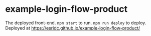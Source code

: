 # example-login-flow-product
The deployed front-end.
`npm start` to run.
`npm run deploy` to deploy.
Deployed at https://esridc.github.io/example-login-flow-product/
